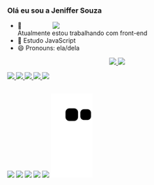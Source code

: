 ### Olá eu sou a Jeniffer Souza
<img src="https://raw.githubusercontent.com/MicaelliMedeiros/micaellimedeiros/master/image/computer-illustration.png" min-width="400px" max-width="400px" width="400px" align="right">

- 🔭 Atualmente estou trabalhando com front-end
- 🌱 Estudo JavaScript
- 😄 Pronouns: ela/dela
<div align="center">
  <a href="https://github.com/jeniffersouza">
  <img height="160em" src="https://github-readme-stats.vercel.app/api?username=jeniffersouza&show_icons=true&theme=synthwave&include_all_commits=true&count_private=true"/>
  <img height="160em" src="https://github-readme-stats.vercel.app/api/top-langs/?username=jeniffersouza&layout=compact&langs_count=7&theme=synthwave"/>
</div>
  <p>
<img src="https://img.shields.io/badge/-HTML5-E34F26?style=flat-square&logo=html5&logoColor=white" height="25"<> 
<img src="https://img.shields.io/badge/-CSS3-1572B6?style=flat-square&logo=css3" height="25"> 
<img src="https://img.shields.io/badge/JavaScript-F7DF1E?style=for-the-badge&logo=javascript&logoColor=black" height="25">
<img src="https://img.shields.io/badge/-Git-black?style=flat-square&logo=git" height="25"> 
<img src="https://img.shields.io/badge/-GitHub-181717?style=flat-square&logo=github" height="25"></p>
 
 ##
 
<div>

  <a href="https://instagram.com/jjeniffersouza" target="_blank"><img src="https://img.shields.io/badge/-Instagram-%23E4405F?style=for-the-badge&logo=instagram&logoColor=white" target="_blank"></a>
 	<a href="https://www.twitch.tv/jeniffersouza" target="_blank"><img src="https://img.shields.io/badge/Twitch-9146FF?style=for-the-badge&logo=twitch&logoColor=white" target="_blank"></a>
 <a href="https://discord.gg/jeniffersouzaa#7816" target="_blank"><img src="https://img.shields.io/badge/Discord-7289DA?style=for-the-badge&logo=discord&logoColor=white" target="_blank"></a> 
  <a href = "mailto:ajenifferbsouza@gmail.com"><img src="https://img.shields.io/badge/-Gmail-%23333?style=for-the-badge&logo=gmail&logoColor=white" target="_blank"></a>
  <a href="https://www.linkedin.com/in/jeniffer-souza-748894170/" target="_blank"><img src="https://img.shields.io/badge/-LinkedIn-%230077B5?style=for-the-badge&logo=linkedin&logoColor=white" target="_blank"></a> 
   ![Snake animation](https://github.com/jeniffersouza/jeniffersouza/blob/output/github-contribution-grid-snake.svg)
</div>
  
   
